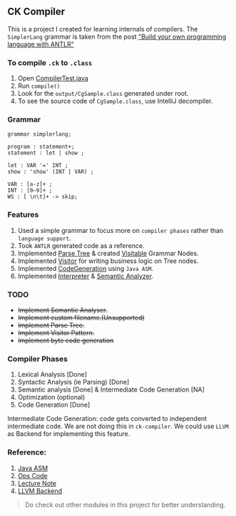 ## CK Compiler
This is a project I created for learning internals of compilers. The `SimplerLang` grammar is taken from the
post ["Build your own programming language with ANTLR"](https://shalithasuranga.medium.com/build-your-own-programming-language-with-antlr-5201955537a5) 

### To compile `.ck` to `.class`
1. Open [CompilerTest.java](src/test/java/com/arjunsk/compiler/ck/CkCompilerTest.java)
2. Run `compile()`
3. Look for the `output/CgSample.class` generated under root.
4. To see the source code of `CgSample.class`, use IntelliJ decompiler.

### Grammar
```antlrv4
grammar simplerlang;

program : statement+;
statement : let | show ;

let : VAR '=' INT ;
show : 'show' (INT | VAR) ;

VAR : [a-z]+ ;
INT : [0–9]+ ;
WS : [ \n\t]+ -> skip;
```

### Features
1. Used a simple grammar to focus more on `compiler phases` rather than `language support`.
2. Took `ANTLR` generated code as a reference.
2. Implemented [Parse Tree](src/main/java/com/arjunsk/compiler/ck/domain/tree/ParseTree.java) & created [Visitable](src/main/java/com/arjunsk/compiler/ck/domain/tree/Visitable.java) Grammar Nodes.
3. Implemented [Visitor](src/main/java/com/arjunsk/compiler/ck/visitor/Visitor.java) for writing business logic on Tree nodes.
4. Implemented [CodeGeneration](src/main/java/com/arjunsk/compiler/ck/visitor/codegenerator/CodeGeneratorVisitor.java) using `Java ASM`.
5. Implemented [Interpreter](src/main/java/com/arjunsk/compiler/ck/visitor/interpreter/InterpreterVisitor.java) & [Semantic Analyzer](src/main/java/com/arjunsk/compiler/ck/visitor/semantic/SemanticAnalyzer.java).

### TODO
* ~~Implement Semantic Analyser.~~
* ~~Implement custom filename.(Unsupported)~~
* ~~Implement Parse Tree.~~
* ~~Implement Visitor Pattern.~~
* ~~Implement byte code generation~~

### Compiler Phases
1. Lexical Analysis [Done]
2. Syntactic Analysis (ie Parsing) [Done]
3. Semantic analysis [Done] & Intermediate Code Generation [NA]
4. Optimization (optional)
5. Code Generation [Done]

Intermediate Code Generation: code gets converted to independent intermediate code. We are not doing this in `ck-compiler`. 
We could use `LLVM` as Backend for implementing this feature. 

### Reference:
1. [Java ASM](https://github.com/arjunsk/java-bytecode/tree/master/java-asm/ow2-asm-example/src/main/java/com/arjunsk/asm/asmifier)
2. [Ops Code](https://docs.oracle.com/javase/specs/jvms/se7/html/jvms-6.html)
3. [Lecture Note](https://www.radford.edu/~nokie/classes/380/phases.html)
4. [LLVM Backend](https://llvm.org/docs/WritingAnLLVMBackend.html)

> Do check out other modules in this project for better understanding.️